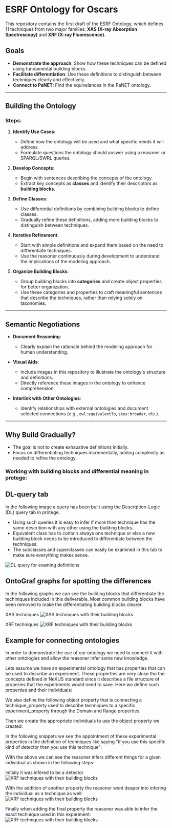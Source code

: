 # ESRF Ontology for Oscars

This repository contains the first draft of the ESRF Ontology, which defines 11 techniques from two major families: **XAS (X-ray Absorption Spectroscopy)** and **XRF (X-ray Fluorescence)**.

## Goals

- **Demonstrate the approach**: Show how these techniques can be defined using fundamental building blocks.
- **Facilitate differentiation**: Use these definitions to distinguish between techniques clearly and effectively.
- **Connect to PaNET**: Find the equivelances in the PaNET ontology.

---

## Building the Ontology

### Steps:

1. **Identify Use Cases**:

   - Define how the ontology will be used and what specific needs it will address.
   - Formulate questions the ontology should answer using a reasoner or SPARQL/SWRL queries.

2. **Develop Concepts**:

   - Begin with sentences describing the concepts of the ontology.
   - Extract key concepts as **classes** and identify their descriptors as **building blocks**.

3. **Define Classes**:

   - Use differential definitions by combining building blocks to define classes.
   - Gradually refine these definitions, adding more building blocks to distinguish between techniques.

4. **Iterative Refinement**:

   - Start with simple definitions and expand them based on the need to differentiate techniques.
   - Use the reasoner continuously during development to understand the implications of the modeling approach.

5. **Organize Building Blocks**:
   - Group building blocks into **categories** and create object properties for better organization.
   - Use these categories and properties to craft meaningful sentences that describe the techniques, rather than relying solely on taxonomies.

---

## Semantic Negotiations

- **Document Reasoning**:
  - Clearly explain the rationale behind the modeling approach for human understanding.
- **Visual Aids**:

  - Include images in this repository to illustrate the ontology's structure and definitions.
  - Directly reference these images in the ontology to enhance comprehension.

- **Interlink with Other Ontologies**:
  - Identify relationships with external ontologies and document selected connections (e.g., `owl:equivalentTo`, `skos:broader`, etc.).

---

## Why Build Gradually?

- The goal is not to create exhaustive definitions initially.
- Focus on differentiating techniques incrementally, adding complexity as needed to refine the ontology.

### Working with building blocks and differential meaning in protege:

## DL-query tab

In the following image a query has been built using the Description-Logic (DL) query tab in protege.

- Using such queries it is easy to infer if more than technique has the same descrition with any other using the building blocks.
- Equivalent class has to contain always one technique or else a new building block needs to be introduced to differentiate between the techniques.
- The subclasses and superclasses can easily be examined in this tab to make sure everything makes sense.

![DL query for examing definitions](images/DL-quey%20for%20examining%20techniques.png)

## OntoGraf graphs for spotting the differences

In the following graphs we can see the building blocks that differentiate the techiniques included in this deliverable.
Most common building blocks have been removed to make the differentiating building blocks clearer.

XAS techniques
![XAS techniques with their building blocks](images/XAS%20techniques.png)

XRF techniques
![XRF techniques with their building blocks](images/XRF%20techniques.png)

## Example for connecting ontologies

In order to demonstrate the use of our ontology we need to connect it with other ontologies and allow the reasoner infer some
new knowledge.

Lets assume we have an experimental ontology that has properties that can be used to describe an experiment.
These properties are very close tho the concepts defined in NeXUS standard since it describes a file structure
of properies that the experiments would need to save.
Here we define such properties and their individuals:

<ClassAssertion>
   <Class IRI="#property_1"/>
   <NamedIndividual IRI="#ID31-experiment000-property1"/>
</ClassAssertion>
<ClassAssertion>
   <Class IRI="#property_2"/>
   <NamedIndividual IRI="#ID31-experiment000-property2"/>
</ClassAssertion>
<ClassAssertion>
   <Class IRI="#property_3"/>
   <NamedIndividual IRI="#ID31-experiment000-property3"/>
</ClassAssertion>
<ClassAssertion>
   <Class IRI="#property_4"/>
   <NamedIndividual IRI="#ID31-experiment000-property4"/>
</ClassAssertion>

We also define the following object property that is connecting a technique_property used to describe techniques
to a specific experiment_property through the Domain and Range properties.

<Declaration>
   <ObjectProperty IRI="#has_experimental_property"/>
</Declaration>
<ObjectPropertyDomain>
   <ObjectProperty IRI="#has_experimental_property"/>
   <Class IRI="#technique_property"/>
</ObjectPropertyDomain>
<ObjectPropertyRange>
   <ObjectProperty IRI="#has_experimental_property"/>
   <Class IRI="#experiment_property"/>
</ObjectPropertyRange>

Then we create the appropriete individuals to use the object property we created:

<ObjectPropertyAssertion>
   <ObjectProperty IRI="#has_experimental_property"/>
   <NamedIndividual IRI="#experiment000"/>
   <NamedIndividual IRI="#ID31-experiment000-property1"/>
</ObjectPropertyAssertion>
<ObjectPropertyAssertion>
   <ObjectProperty IRI="#has_experimental_property"/>
   <NamedIndividual IRI="#experiment000"/>
   <NamedIndividual IRI="#ID31-experiment000-property2"/>
</ObjectPropertyAssertion>
<ObjectPropertyAssertion>
   <ObjectProperty IRI="#has_experimental_property"/>
   <NamedIndividual IRI="#experiment000"/>
   <NamedIndividual IRI="#ID31-experiment000-property3"/>
</ObjectPropertyAssertion>

In the following snippets we see the appointment of these experimental properties in the definition of
techniques like saying "if you use this specific kind of detector then you use this technique":
<EquivalentClasses>
<Class IRI="http://purl.org/pan-science/PaNET/PaNET01095"/>
<ObjectSomeValuesFrom>
<ObjectProperty IRI="#has_experimental_property"/>
<Class IRI="#property_2"/>
</ObjectSomeValuesFrom>
</EquivalentClasses>

<EquivalentClasses>
   <Class IRI="#area_detector"/>
   <ObjectIntersectionOf>
      <Class IRI="#technique_property"/>
      <ObjectSomeValuesFrom>
            <ObjectProperty IRI="#has_experimental_property"/>
            <Class IRI="#property_1"/>
      </ObjectSomeValuesFrom>
   </ObjectIntersectionOf>
</EquivalentClasses>

<EquivalentClasses>
   <Class IRI="#full-field_imaging"/>
   <ObjectSomeValuesFrom>
      <ObjectProperty IRI="#has_experimental_property"/>
      <Class IRI="#property_3"/>
   </ObjectSomeValuesFrom>
</EquivalentClasses>

With the above we can see the reasoner infers different things for a given individual as shown in the following steps:

Initialy it was infered to be a detector
![XRF techniques with their building blocks](images/inference_as_detector.png)

With the addition of another property the reasoner went deaper into infering the individual as a technique as well:
![XRF techniques with their building blocks](images/inference_as_technique.png)

Finally when adding the final property the reasoner was able to infer the exact technique used in this experiment:
![XRF techniques with their building blocks](images/inference_as_specialized_technique.png)
